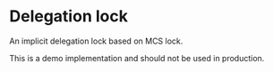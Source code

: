 # Delegation lock

An implicit delegation lock based on MCS lock.

This is a demo implementation and should not be used in production.


